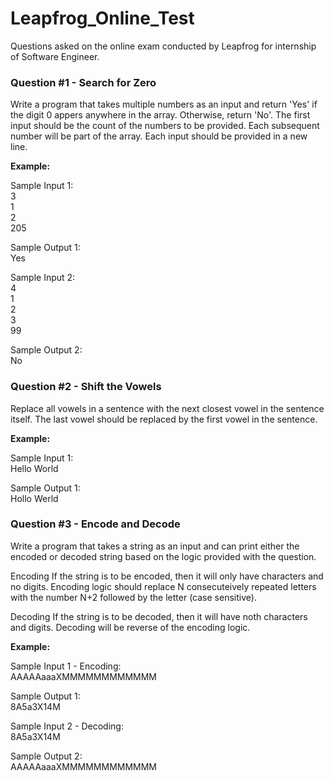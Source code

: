 # Leapfrog_Online_Test
Questions asked on the online exam conducted by Leapfrog for internship of Software Engineer.

### Question #1 - Search for Zero
Write a program that takes multiple numbers as an input and return 'Yes' if the digit 0 appers anywhere in the array. Otherwise, return 'No'. The first input should be the count of the numbers to be provided. Each subsequent number will be part of the array. Each input should be provided in a new line.

**Example:**

Sample Input 1:  
3  
1  
2  
205

Sample Output 1:  
Yes

Sample Input 2:  
4  
1  
2  
3  
99

Sample Output 2:  
No

### Question #2 - Shift the Vowels
Replace all vowels in a sentence with the next closest vowel in the sentence itself. The last vowel should be replaced by the first vowel in the sentence.

**Example:**

Sample Input 1:  
Hello World

Sample Output 1:  
Hollo Werld

### Question #3 - Encode and Decode
Write a program that takes a string as an input and can print either the encoded or decoded string based on the logic provided with the question.

Encoding
If the string is to be encoded, then it will only have characters and no digits. Encoding logic should replace N consecuteively repeated letters with the number N+2 followed by the letter (case sensitive).

Decoding
If the string is to be decoded, then it will have noth characters and digits. Decoding will be reverse of the encoding logic.

**Example:**

Sample Input 1 - Encoding:  
AAAAAaaaXMMMMMMMMMMMM

Sample Output 1:  
8A5a3X14M

Sample Input 2 - Decoding:  
8A5a3X14M

Sample Output 2:  
AAAAAaaaXMMMMMMMMMMMM
